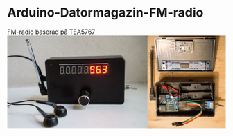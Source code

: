 # Arduino-Datormagazin-FM-radio
FM-radio baserad på TEA5767
![TEA5767-based FM radio for Arduino](/doc/DSC04545.jpg?raw=true "TEA5767-based FM radio for Arduino")
